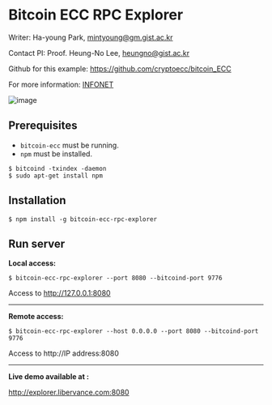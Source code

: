 # Bitcoin ECC RPC Explorer

Writer: Ha-young Park, mintyoung@gm.gist.ac.kr

Contact PI: Proof. Heung-No Lee, heungno@gist.ac.kr

Github for this example: https://github.com/cryptoecc/bitcoin_ECC

For more information: [INFONET](https://infonet.gist.ac.kr/)

![image](../images/bitcoin_ecc_rpc_explorer.png)


## Prerequisites

- `bitcoin-ecc` must be running.
- `npm` must be installed.

```shell
$ bitcoind -txindex -daemon
$ sudo apt-get install npm
```


## Installation

```shell
$ npm install -g bitcoin-ecc-rpc-explorer
```


## Run server

**Local access:**

```shell
$ bitcoin-ecc-rpc-explorer --port 8080 --bitcoind-port 9776
```

Access to http://127.0.0.1:8080 

<hr>

**Remote access:**

```shell
$ bitcoin-ecc-rpc-explorer --host 0.0.0.0 --port 8080 --bitcoind-port 9776
```

Access to http://IP address:8080 

<hr>

**Live demo available at :**

http://explorer.libervance.com:8080 